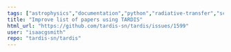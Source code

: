 ```yaml
---
tags: ["astrophysics","documentation","python","radiative-transfer","science","supernova"]
title: "Improve list of papers using TARDIS"
html_url: "https://github.com/tardis-sn/tardis/issues/1599"
user: "isaacgsmith"
repo: "tardis-sn/tardis"
---
```


